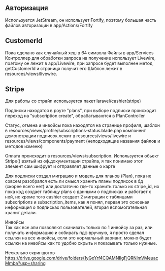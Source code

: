 ## Авторизация
Используется JetStream, он использует Fortify, поэтому большая часть файлов авторизации в app/Actions/Fortify

## CustomerId
Пока сделано как случайный хеш в 64 символа
Файлы в app/Services
Контроллер для обработки запроса на получение использует Livewire, поэтому он лежит в app/Livewire, при запросе будет выполнен метод getCustomerId и страница получит его
Шаблон лежит в resources/views/livewire.

## Stripe
Для работы со страйп используется пакет laravel/cashier(stripe)

Подписки находятся в роуте "plans", при выборе подписки происходит переход на "subscription.create", обрабатываются в PlanController

Статус, отмена и инвойсы пока находятся на странице профиля, шаблон в resources/views/profile/subscriptions-status.blade.php
компонент демонстрации подписок лежит в resources/views/livewire и resources/views/components/payment (неподходящие названия файлов и методов изменю)

Оплата происходит в resources/views/subscription. Используется обьект Stripe() взятый из оф.документации страйпа, я так понимаю этот элемент сам шифрует и отправляет данные о карте

Для подписки создал миграцию и модель для планов (Plan), пока не совсем разобрался есть ли смысл хранить планы подписок в бд (скорее всего нет) или достаточно где-то хранить только их stripe_id, но пока код создает таблицу plans с данными о подписках и работает с ней, но кроме того cashier создает 2 миграции с таблицами subscriptions и subscription_items, как я понял, первая это основная информация о подписках пользователей, вторая вспомогательная хранит детали.

Инвойсы  
Так как все апи позволяют скачивать только по 1 инвойсу за раз, или получать информацию и собирать пдф вручную, я просто сделал ссылки на все инвойсы, если это нормальный вариант, можно будет ссылки на инвойсы как то удобно скрыть и показывать только нужные.

Несколько скриншотов  
https://drive.google.com/drive/folders/1yGoYrf4CQAMNIlgFjQRNlmVMeuacMmba?usp=sharing
